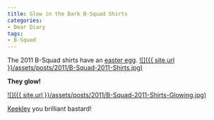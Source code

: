 ```yaml
---
title: Glow in the Dark B-Squad Shirts
categories:
- Dear Diary
tags:
- B-Squad
---
```


The 2011 B-Squad shirts have an [easter egg](http://en.wikipedia.org/wiki/Easter_egg_(media)).
[![]({{ site.url }}/assets/posts/2011/B-Squad-2011-Shirts.jpg)](http://thingelstad.com/s/glow-in-the-dark-b-squad-shirts/b-squad-2011-shirts/img)

**They glow!**

[![]({{ site.url }}/assets/posts/2011/B-Squad-2011-Shirts-Glowing.jpg)](http://thingelstad.com/s/glow-in-the-dark-b-squad-shirts/b-squad-2011-shirts-glowing/img)

[Keekley](https://twitter.com/#!/tkeekley) you brilliant bastard!

